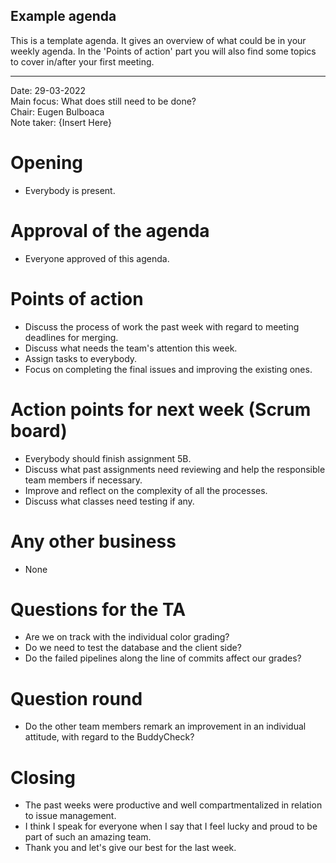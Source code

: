 ## Example agenda

This is a template agenda. It gives an overview of what could be in your weekly agenda.
In the 'Points of action' part you will also find some topics to cover in/after your first meeting. 

---

Date:           29-03-2022\
Main focus:     What does still need to be done?\
Chair:          Eugen Bulboaca\
Note taker:     {Insert Here}

# Opening
- Everybody is present.

# Approval of the agenda
- Everyone approved of this agenda.

# Points of action
- Discuss the process of work the past week with regard to meeting deadlines for merging.
- Discuss what needs the team's attention this week.
- Assign tasks to everybody.
- Focus on completing the final issues and improving the existing ones.

# Action points for next week (Scrum board)
- Everybody should finish assignment 5B.
- Discuss what past assignments need reviewing and help the responsible team members if necessary.
- Improve and reflect on the complexity of all the processes.
- Discuss what classes need testing if any.

# Any other business
- None 

# Questions for the TA
- Are we on track with the individual color grading?
- Do we need to test the database and the client side?
- Do the failed pipelines along the line of commits affect our grades?

# Question round
- Do the other team members remark an improvement in an individual attitude, with regard to the BuddyCheck?

# Closing
- The past weeks were productive and well compartmentalized in relation to issue management.
- I think I speak for everyone when I say that I feel lucky and proud to be part of such an amazing team.
- Thank you and let's give our best for the last week.
